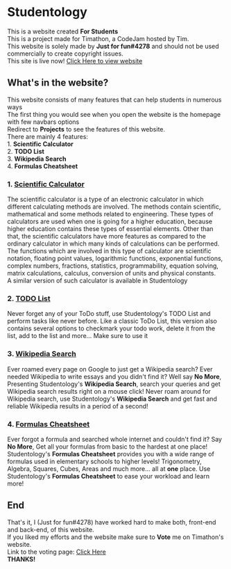 # Studentology
This is a website created **For Students**<br>This is a project made for Timathon, a CodeJam hosted by Tim.<br>This website is solely made by **Just for fun#4278** and should not be used commercially to create copyright issues.<br>This site is live now! [Click Here to view website](https://studentology.000webhostapp.com/)

## What's in the website?
This website consists of many features that can help students in numerous ways<br>The first thing you would see when you open the website is the homepage with few navbars options<br>Redirect to **Projects** to see the features of this website.<br>There are mainly 4 features:<br>1. **Scientific Calculator**<br>2. **TODO List**<br>3. **Wikipedia Search**<br>4. **Formulas Cheatsheet**

### 1. [Scientific Calculator](https://studentology.000webhostapp.com/calculator.html)
The scientific calculator is a type of an electronic calculator in which different calculating methods are involved. The methods contain scientific, mathematical and some methods related to engineering. These types of calculators are used when one is going for a higher education, because higher education contains these types of essential elements. Other than that, the scientific calculators have more features as compared to the ordinary calculator in which many kinds of calculations can be performed. The functions which are involved in this type of calculator are scientific notation, floating point values, logarithmic functions,  exponential functions,  complex numbers, fractions, statistics, programmability, equation solving, matrix calculations, calculus, conversion of units and physical constants.<br>A similar version of such calculator is available in Studentology

### 2. [TODO List](https://studentology.000webhostapp.com/todo.html)
Never forget any of your ToDo stuff, use Studentology's TODO List and perform tasks like never before. Like a classic ToDo List, this version also contains several options to checkmark your todo work, delete it from the list, add to the list and more... Make sure to use it


### 3. [Wikipedia Search](https://studentology.000webhostapp.com/wiki.html)
Ever roamed every page on Google to just get a Wikipedia search? Ever needed Wikipedia to write essays and you didn't find it? Well say **No More**, Presenting Studentology's **Wikipedia Search**, search your queries and get Wikipedia search results right on a mouse click! Never roam around for Wikipedia search, use Studentology's **Wikipedia Search** and get fast and reliable Wikipedia results in a period of a second!

### 4. [Formulas Cheatsheet](https://studentology.000webhostapp.com/formulas.html)
Ever forgot a formula and searched whole internet and couldn't find it? Say **No More**, Get all your formulas from basic to the hardest at one place! Studentology's **Formulas Cheatsheet** provides you with a wide range of formulas used in elementary schools to higher levels! Trigonometry, Algebra, Squares, Cubes, Areas and much more... all at **one** place. Use Studentology's **Formulas Cheatsheet** to ease your workload and learn more!

## End
That's it, I (Just for fun#4278) have worked hard to make both, front-end and back-end, of this website.<br>If you liked my efforts and the website make sure to **Vote** me on Timathon's website.<br>Link to the voting page: [Click Here](https://twtcodejam.net/timathon)<br>**THANKS!**
